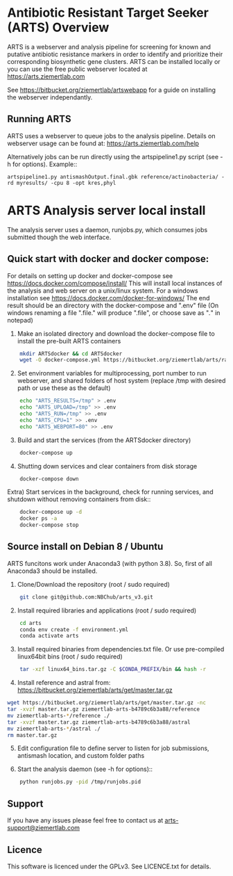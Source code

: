 Antibiotic Resistant Target Seeker (ARTS) Overview
====================================================
ARTS is a webserver and analysis pipeline for screening for known and
putative antibiotic resistance markers in order to identify and prioritize
their corresponding biosynthetic gene clusters. ARTS can be installed locally
or you can use the free public webserver located at https://arts.ziemertlab.com

See https://bitbucket.org/ziemertlab/artswebapp for a guide on installing the webserver independantly.

Running ARTS
-------------
ARTS uses a webserver to queue jobs to the analysis pipeline. Details on webserver usage can be
found at: https://arts.ziemertlab.com/help

Alternatively jobs can be run directly using the artspipeline1.py script (see -h for options). Example::

    artspipeline1.py antismashOutput.final.gbk reference/actinobacteria/ -rd myresults/ -cpu 8 -opt kres,phyl


ARTS Analysis server local install
===================================

The analysis server uses a daemon, runjobs.py, which consumes jobs submitted though the web interface.

Quick start with docker and docker compose:
-------------------------------------------
For details on setting up docker and docker-compose see https://docs.docker.com/compose/install/
This will install local instances of the analysis and web server on a unix/linux system.
For a windows installation see https://docs.docker.com/docker-for-windows/
The end result should be an directory with the docker-compose and ".env" file
(On windows renaming a file ".file." will produce ".file", or choose save as "*.*" in notepad)

1) Make an isolated directory and download the docker-compose file to install the pre-built ARTS containers

```bash
    mkdir ARTSdocker && cd ARTSdocker
    wget -O docker-compose.yml https://bitbucket.org/ziemertlab/arts/raw/HEAD/docker-compose-arts.yml
```

2) Set environment variables for multiprocessing, port number to run webserver, and shared folders of host system (replace /tmp with desired path or use these as the default)

```bash
    echo "ARTS_RESULTS=/tmp" > .env
    echo "ARTS_UPLOAD=/tmp" >> .env
    echo "ARTS_RUN=/tmp" >> .env
    echo "ARTS_CPU=1" >> .env
    echo "ARTS_WEBPORT=80" >> .env
```

3) Build and start the services (from the ARTSdocker directory)
```bash
    docker-compose up
```

4) Shutting down services and clear containers from disk storage
```bash
    docker-compose down
```

Extra) Start services in the background, check for running services,
and shutdown without removing containers from disk::
```bash
    docker-compose up -d
    docker ps -a
    docker-compose stop
```

Source install on Debian 8 / Ubuntu
---------------------------
ARTS funcitons work under Anaconda3 (with python 3.8). So, first of all Anaconda3 should be installed.

1) Clone/Download the repository (root / sudo required)
```bash
    git clone git@github.com:NBChub/arts_v3.git
```

2) Install required libraries and applications (root / sudo required)
```bash
    cd arts
    conda env create -f environment.yml
    conda activate arts
```

3) Install required binaries from dependencies.txt file. Or use pre-compiled linux64bit bins (root / sudo required)
```bash
    tar -xzf linux64_bins.tar.gz -C $CONDA_PREFIX/bin && hash -r
```

4) Install reference and astral from: https://bitbucket.org/ziemertlab/arts/get/master.tar.gz
```bash
wget https://bitbucket.org/ziemertlab/arts/get/master.tar.gz -nc
tar -xvzf master.tar.gz ziemertlab-arts-b4789c6b3a88/reference
mv ziemertlab-arts-*/reference ./
tar -xvzf master.tar.gz ziemertlab-arts-b4789c6b3a88/astral
mv ziemertlab-arts-*/astral ./
rm master.tar.gz
```

5) Edit configuration file to define server to listen for job submissions, antismash location, and custom folder paths

6) Start the analysis daemon (see -h for options)::
```bash
    python runjobs.py -pid /tmp/runjobs.pid
```
Support
--------

If you have any issues please feel free to contact us at arts-support@ziemertlab.com

Licence
--------
This software is licenced under the GPLv3. See LICENCE.txt for details.
